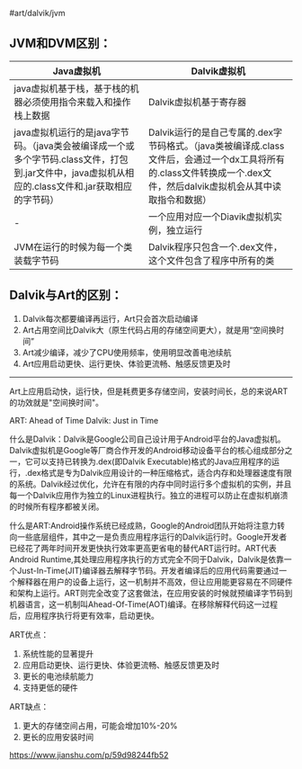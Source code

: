 #art/dalvik/jvm



## JVM和DVM区别：



| Java虚拟机                                                   | Dalvik虚拟机                                                 |
| ------------------------------------------------------------ | ------------------------------------------------------------ |
| java虚拟机基于栈，基于栈的机器必须使用指令来载入和操作栈上数据 | Dalvik虚拟机基于寄存器                                       |
| java虚拟机运行的是java字节码。（java类会被编译成一个或多个字节码.class文件，打包到.jar文件中，java虚拟机从相应的.class文件和.jar获取相应的字节码） | Dalvik运行的是自己专属的.dex字节码格式。（java类被编译成.class文件后，会通过一个dx工具将所有的.class文件转换成一个.dex文件，然后dalvik虚拟机会从其中读取指令和数据） |
| -                                                            | 一个应用对应一个Diavik虚拟机实例，独立运行                   |
| JVM在运行的时候为每一个类装载字节码                          | Dalvik程序只包含一个.dex文件，这个文件包含了程序中所有的类   |



## Dalvik与Art的区别：

1. Dalvik每次都要编译再运行，Art只会首次启动编译
2. Art占用空间比Dalvik大（原生代码占用的存储空间更大），就是用“空间换时间”
3. Art减少编译，减少了CPU使用频率，使用明显改善电池续航
4. Art应用启动更快、运行更快、体验更流畅、触感反馈更及时

---

Art上应用启动快，运行快，但是耗费更多存储空间，安装时间长，总的来说ART的功效就是"空间换时间"。

ART: Ahead of Time Dalvik: Just in Time

什么是Dalvik：Dalvik是Google公司自己设计用于Android平台的Java虚拟机。Dalvik虚拟机是Google等厂商合作开发的Android移动设备平台的核心组成部分之一，它可以支持已转换为.dex(即Dalvik Executable)格式的Java应用程序的运行，.dex格式是专为Dalvik应用设计的一种压缩格式，适合内存和处理器速度有限的系统。Dalvik经过优化，允许在有限的内存中同时运行多个虚拟机的实例，并且每一个Dalvik应用作为独立的Linux进程执行。独立的进程可以防止在虚拟机崩溃的时候所有程序都被关闭。

什么是ART:Android操作系统已经成熟，Google的Android团队开始将注意力转向一些底层组件，其中之一是负责应用程序运行的Dalvik运行时。Google开发者已经花了两年时间开发更快执行效率更高更省电的替代ART运行时。ART代表Android Runtime,其处理应用程序执行的方式完全不同于Dalvik，Dalvik是依靠一个Just-In-Time(JIT)编译器去解释字节码。开发者编译后的应用代码需要通过一个解释器在用户的设备上运行，这一机制并不高效，但让应用能更容易在不同硬件和架构上运行。ART则完全改变了这套做法，在应用安装的时候就预编译字节码到机器语言，这一机制叫Ahead-Of-Time(AOT)编译。在移除解释代码这一过程后，应用程序执行将更有效率，启动更快。

ART优点：

1. 系统性能的显著提升
2. 应用启动更快、运行更快、体验更流畅、触感反馈更及时
3. 更长的电池续航能力
4. 支持更低的硬件

ART缺点：

1. 更大的存储空间占用，可能会增加10%-20%
2. 更长的应用安装时间



https://www.jianshu.com/p/59d98244fb52